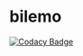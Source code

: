 # bilemo
[![Codacy Badge](https://api.codacy.com/project/badge/Grade/c03dc6447d94493e93ce65c0d39e92ac)](https://app.codacy.com/gh/weezycode/bilemo?utm_source=github.com&utm_medium=referral&utm_content=weezycode/bilemo&utm_campaign=Badge_Grade_Settings)